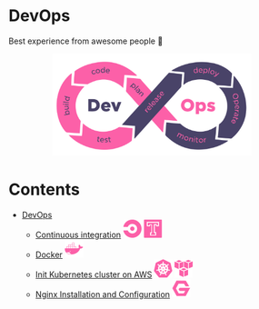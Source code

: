 # DevOps
Best experience from awesome people :whale:

<p align="center">
  <img src="./assets/devops.svg" width="350" style="background-color:white">
</p>

# Contents
- [DevOps](./README.md)
  - [Continuous integration](./continuous_integration.md) ![CircleCI](./../../assets/icons/circle.svg) ![Travis](./../../assets/icons/travis.svg)
  - [Docker](./docker.md) ![Docker](./../../assets/icons/docker.svg)
  - [Init Kubernetes cluster on AWS](./init_kubernetes_cluster_aws.md) ![Kubernetes](./../../assets/icons/kubernetes.svg) ![AWS](./../../assets/icons/aws.svg)
  - [Nginx Installation and Configuration](./nginx.md) ![Nginx](./../../assets/icons/nginx.svg)
 